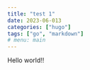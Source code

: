 ```yaml
---
title: "test 1"
date: 2023-06-013
categories: ["hugo"]
tags: ["go", "markdown"]
# menu: main
---
```


Hello world!!
